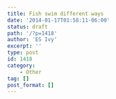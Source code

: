 ```yaml
---
title: Fish swim different ways
date: '2014-01-17T01:58:11-06:00'
status: draft
path: '/?p=1418'
author: 'ES Ivy'
excerpt: ''
type: post
id: 1418
category:
    - Other
tag: []
post_format: []
---
```

<!DOCTYPE html PUBLIC "-//W3C//DTD HTML 4.0 Transitional//EN" "http://www.w3.org/TR/REC-html40/loose.dtd">
<?xml encoding="UTF-8">
